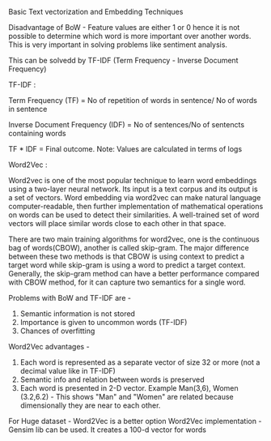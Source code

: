 Basic Text vectorization and Embedding Techniques 

Disadvantage of BoW -
Feature values are either 1 or 0 hence it is not possible to determine which word is more important over another words. This is very important in solving problems like sentiment analysis.

This can be solvedd by TF-IDF (Term Frequency - Inverse Document Frequency)

TF-IDF : 

Term Frequency (TF) = No of repetition of words in sentence/ No of words in sentence

Inverse Document Frequency (IDF) = No of sentences/No of sentencts containing words

TF * IDF = Final outcome.
Note: Values are calculated in terms of logs 

Word2Vec :

Word2vec is one of the most popular technique to learn word embeddings using a two-layer neural network. Its input is a text corpus and its output is a set of vectors. Word embedding via word2vec can make natural language computer-readable, then further implementation of mathematical operations on words can be used to detect their similarities. A well-trained set of word vectors will place similar words close to each other in that space.

There are two main training algorithms for word2vec, one is the continuous bag of words(CBOW), another is called skip-gram. The major difference between these two methods is that CBOW is using context to predict a target word while skip-gram is using a word to predict a target context. Generally, the skip-gram method can have a better performance compared with CBOW method, for it can capture two semantics for a single word. 

Problems with BoW and TF-IDF are -
1. Semantic information is not stored
2. Importance is given to uncommon words (TF-IDF)
3. Chances of overfitting 

Word2Vec advantages -
1. Each word is represented as a separate vector of size 32 or more (not a decimal value like in TF-IDF)
2. Semantic info and relation between words is preserved
3. Each word is presented in 2-D vector. Example Man(3,6), Women (3.2,6.2) - This shows "Man" and "Women" are related because dimensionally they are near to each other. 

For Huge dataset - Word2Vec is a better option
Word2Vec implementation - Gensim lib can be used. It creates a 100-d vector for words
<!---
anishsavla2/anishsavla2 is a ✨ special ✨ repository because its `README.md` (this file) appears on your GitHub profile.
You can click the Preview link to take a look at your changes.
--->
